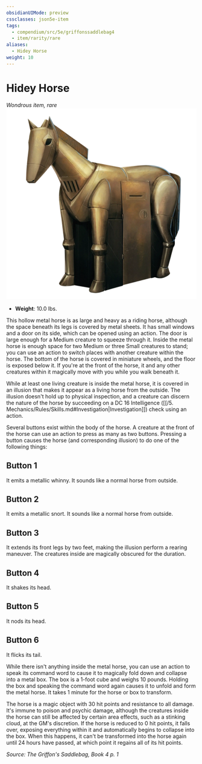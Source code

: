 ```yaml
---
obsidianUIMode: preview
cssclasses: json5e-item
tags:
  - compendium/src/5e/griffonssaddlebag4
  - item/rarity/rare
aliases:
  - Hidey Horse
weight: 10
---
```

# Hidey Horse
*Wondrous item, rare*  
![](https://raw.githubusercontent.com/TheGiddyLimit/homebrew-img/main/img/GriffonsSaddlebag4/Items/Hidey-Horse.webp#right)  

- **Weight**: 10.0 lbs.

This hollow metal horse is as large and heavy as a riding horse, although the space beneath its legs is covered by metal sheets. It has small windows and a door on its side, which can be opened using an action. The door is large enough for a Medium creature to squeeze through it. Inside the metal horse is enough space for two Medium or three Small creatures to stand; you can use an action to switch places with another creature within the horse. The bottom of the horse is covered in miniature wheels, and the floor is exposed below it. If you're at the front of the horse, it and any other creatures within it magically move with you while you walk beneath it.

While at least one living creature is inside the metal horse, it is covered in an illusion that makes it appear as a living horse from the outside. The illusion doesn't hold up to physical inspection, and a creature can discern the nature of the horse by succeeding on a DC 16 Intelligence ([[/5. Mechanics/Rules/Skills.md#Investigation\|Investigation]]) check using an action.

Several buttons exist within the body of the horse. A creature at the front of the horse can use an action to press as many as two buttons. Pressing a button causes the horse (and corresponding illusion) to do one of the following things:

## Button 1

It emits a metallic whinny. It sounds like a normal horse from outside.

## Button 2

It emits a metallic snort. It sounds like a normal horse from outside.

## Button 3

It extends its front legs by two feet, making the illusion perform a rearing maneuver. The creatures inside are magically obscured for the duration.

## Button 4

It shakes its head.

## Button 5

It nods its head.

## Button 6

It flicks its tail.

While there isn't anything inside the metal horse, you can use an action to speak its command word to cause it to magically fold down and collapse into a metal box. The box is a 1-foot cube and weighs 10 pounds. Holding the box and speaking the command word again causes it to unfold and form the metal horse. It takes 1 minute for the horse or box to transform.

The horse is a magic object with 30 hit points and resistance to all damage. It's immune to poison and psychic damage, although the creatures inside the horse can still be affected by certain area effects, such as a stinking cloud, at the GM's discretion. If the horse is reduced to 0 hit points, it falls over, exposing everything within it and automatically begins to collapse into the box. When this happens, it can't be transformed into the horse again until 24 hours have passed, at which point it regains all of its hit points.

*Source: The Griffon's Saddlebag, Book 4 p. 1*
